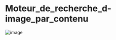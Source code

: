 # Moteur_de_recherche_d-image_par_contenu
![image](https://github.com/HraghiArij/Moteur_de_recherche_d-image_par_contenu/assets/103947168/938e0781-34f9-4dd7-a8d8-652d41574e14)
